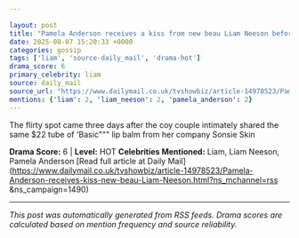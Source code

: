 ```yaml
---

layout: post
title: "Pamela Anderson receives a kiss from new beau Liam Neeson before he feeds her popcorn as romance heats up"""
date: 2025-08-07 15:20:33 +0000
categories: gossip
tags: ['liam', 'source-daily_mail', 'drama-hot']
drama_score: 6
primary_celebrity: liam
source: daily_mail
source_url: "https://www.dailymail.co.uk/tvshowbiz/article-14978523/Pamela-Anderson-receives-kiss-new-beau-Liam-Neeson.html?ns_mchannel=rss&1490&campaign=1490"""
mentions: {'liam': 2, 'liam_neeson': 2, 'pamela_anderson': 2}
---
```


The flirty spot came three days after the coy couple intimately shared the same $22 tube of 'Basic""" lip balm from her company Sonsie Skin

**Drama Score:** 6 | **Level:** HOT **Celebrities Mentioned:** Liam, Liam Neeson, Pamela Anderson [Read full article at Daily Mail](https://www.dailymail.co.uk/tvshowbiz/article-14978523/Pamela-Anderson-receives-kiss-new-beau-Liam-Neeson.html?ns_mchannel=rss &ns_campaign=1490)

---

*This post was automatically generated from RSS feeds. Drama scores are calculated based on mention frequency and source reliability.*